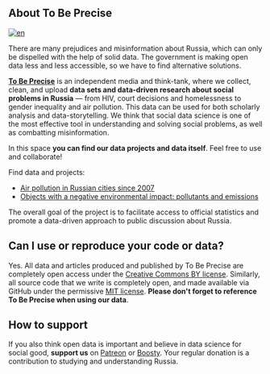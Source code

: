 ## About To Be Precise
[![en](https://img.shields.io/badge/lang-en-blue.svg)](https://github.com/tochno-st/.github/edit/main/profile/README.md)

There are many prejudices and misinformation about Russia, which can only be dispelled with the help of solid data. The government is making open data less and less accessible, so we have to find alternative solutions. 

[**To Be Precise**](https://tochno.st/) is an independent media and think-tank, where we collect, clean, and upload **data sets and data-driven research about social problems in Russia** — from HIV, court decisions and homelessness to gender inequality and air pollution. This data can be used for both scholarly analysis and data-storytelling. We think that social data science is one of the most effective tool in understanding and solving social problems, as well as combatting misinformation.

In this space **you can find our data projects and data itself**. Feel free to use and collaborate!

Find data and projects:
- [Air pollution in Russian cities since 2007](https://github.com/tochno-st/air_quality_cities)
- [Objects with a negative environmental impact: pollutants and emissions](https://github.com/tochno-st/onv_register)

The overall goal of the project is to facilitate access to official statistics and promote a data-driven approach to public discussion about Russia.

## Can I use or reproduce your code or data?
Yes. All data and articles produced and published by To Be Precise are completely open access under the [Creative Commons BY license](https://creativecommons.org/licenses/by/4.0/). Similarly, all source code that we write is completely open, and made available via GitHub under the permissive [MIT license](https://github.com/owid/owid-grapher/blob/master/LICENSE.md). **Please don't forget to reference To Be Precise when using our data**.

## How to support
If you also think open data is important and believe in data science for social good, **support us** on [Patreon](https://www.patreon.com/ToBePrecise/about) or [Boosty](https://boosty.to/tochnost). Your regular donation is a contribution to studying and understanding Russia.
